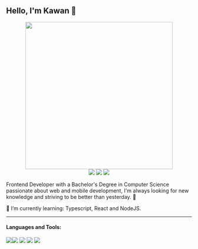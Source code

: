 ## Hello, I'm Kawan :vulcan_salute:

<p align="center">
	<img src="https://media.giphy.com/media/yBvndlpq8aCvS/giphy.gif" width="400"/>
	<br/>
	<a href="mailto:kawan-silva@outlook.com">
	<img src="https://img.shields.io/badge/Outlook-0078D4?style=flat-square&logo=microsoft-outlook"/></a>
	<a href="https://api.whatsapp.com/send?phone=55+11+973714951&text=Hello!">
	<img src="https://img.shields.io/badge/Whatsapp-25D366?style=flat-square&logo=whatsapp&logoColor=white"/></a>
	<a href="https://www.linkedin.com/in/kawansilva">
	<img src="https://img.shields.io/badge/Linkedin-0A66C2?style=flat-square&logo=linkedin"/></a>
</p>

Frontend Developer with a Bachelor's Degree in Computer Science passionate about web and mobile development, I'm always looking for new knowledge and striving to be better than yesterday. 🚀 

🌱 I’m currently learning: Typescript, React and NodeJS.

<hr>


#### Languages and Tools:
<img src="https://img.shields.io/badge/React-61DAFB?style=for-the-badge&logo=react&logoColor=61DAFB&color=848484"/><img src="https://img.shields.io/badge/Typescript-61DAFB?style=for-the-badge&logo=typescript&logoColor=fff&color=3178C6"/>
<img src="https://img.shields.io/badge/javascript-61DAFB?style=for-the-badge&logo=javascript&logoColor=000&color=F7DF1E"/>
<img src="https://img.shields.io/badge/node.js-61DAFB?style=for-the-badge&logo=node.js&logoColor=fff&color=339933"/>
<img src="https://github-readme-stats.vercel.app/api?username=kwan13"/>

